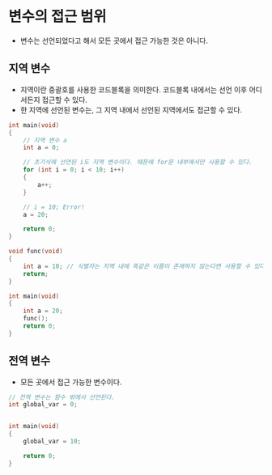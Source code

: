 # 변수의 접근 범위
- 변수는 선언되었다고 해서 모든 곳에서 접근 가능한 것은 아니다.
## 지역 변수
- 지역이란 중괄호를 사용한 코드블록을 의미한다. 코드블록 내에서는 선언 이후 어디서든지 접근할 수 있다.
- 한 지역에 선언된 변수는, 그 지역 내에서 선언된 지역에서도 접근할 수 있다.

```cpp
int main(void)
{
    // 지역 변수 a
    int a = 0;

    // 초기식에 선언된 i도 지역 변수이다. 때문에 for문 내부에서만 사용할 수 있다.
    for (int i = 0; i < 10; i++)
    {
        a++;
    }

    // i = 10; Error!
    a = 20;

    return 0;
}
```

```cpp
void func(void)
{
    int a = 10; // 식별자는 지역 내에 똑같은 이름이 존재하지 않는다면 사용할 수 있다.
    return;
}

int main(void)
{
    int a = 20;
    func();
    return 0;
}
```

## 전역 변수
- 모든 곳에서 접근 가능한 변수이다.

```cpp
// 전역 변수는 함수 밖에서 선언된다.
int global_var = 0;


int main(void)
{
    global_var = 10;

    return 0;
}
```
